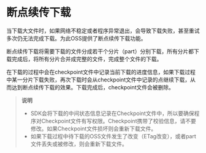 ﻿# 断点续传下载

当下载大文件时，如果网络不稳定或者程序异常退出，会导致下载失败，甚至重试多次仍无法完成下载。为此OSS提供了断点续传下载功能。

断点续传下载将需要下载的文件分成若干个分片（part）分别下载，所有分片都下载完成后，将所有分片合并成完整的文件，完成整个文件的下载。

在下载的过程中会在checkpoint文件中记录当前下载的进度信息，如果下载过程中某一分片下载失败，再次下载时会从checkpoint文件中记录的点继续下载，从而达到断点续传下载的效果。下载完成后，checkpoint文件会被删除。


> **说明**
> 
> - SDK会将下载的中间状态信息记录在Checkpoint文件中，所以要确保程序对Checkpoint文件有写权限。Checkpoint携带了校验信息，请不要修改。如果Checkpoint文件损坏则会重新下载文件。
> - 如果下载过程中待下载的OSS文件发生了改变（ETag改变），或者part文件丢失或被修改，则会重新下载文件。



